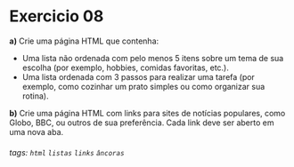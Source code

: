 # Exercicio 08

**a)**  Crie uma página HTML que contenha:

- Uma lista não ordenada com pelo menos 5 itens sobre um tema de sua escolha (por exemplo, hobbies, comidas favoritas, etc.).
- Uma lista ordenada com 3 passos para realizar uma tarefa (por exemplo, como cozinhar um prato simples ou como organizar sua rotina).

**b)** Crie uma página HTML com links para sites de notícias populares, como Globo, BBC, ou outros de sua preferência. Cada link deve ser aberto em uma nova aba.

###### tags: `html` `listas` `links` `âncoras`